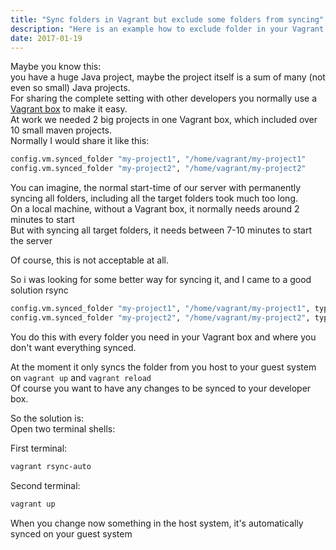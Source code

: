 ```yaml
---
title: "Sync folders in Vagrant but exclude some folders from syncing"
description: "Here is an example how to exclude folder in your Vagrant box from syncing. this saves you a lot of time and nerves"
date: 2017-01-19
---
```


Maybe you know this:     
you have a huge Java project, maybe the project itself is a sum of many (not even so small) Java projects.     
For sharing the complete setting with other developers you normally use a [Vagrant box](https://www.vagrantup.com) to make it easy.    
At work we needed 2 big projects in one Vagrant box, which included over 10 small maven projects.   
Normally I would share it like this:    
```bash
config.vm.synced_folder "my-project1", "/home/vagrant/my-project1"
config.vm.synced_folder "my-project2", "/home/vagrant/my-project2"
```
You can imagine, the normal start-time of our server with permanently syncing all folders, including all the target folders took much too long.     
On a local machine, without a Vagrant box, it normally needs around 2 minutes to start      
But with syncing all target folders, it needs between 7-10 minutes to start the server     

Of course, this is not acceptable at all.    

So i was looking for some better way for syncing it, and I came to a good solution rsync

```bash
config.vm.synced_folder "my-project1", "/home/vagrant/my-project1", type: "rsync", :rsync__exclude => ['my-project1/, my-project1/mini_project2/target,my-project1/mini_project2/target,my-project1/mini_project3/target,my-project1/mini_project4/target']
config.vm.synced_folder "my-project2", "/home/vagrant/my-project2", type: "rsync", :rsync__exclude => ['my-project2/, my-project2/mini_project2/target,my-project2/mini_project2/target,my-project2/mini_project3/target,my-project2/mini_project4/target']
```

You do this with every folder you need in your Vagrant box and where you don't want everything synced.

At the moment it only syncs the folder from you host to your guest system on `vagrant up` and `vagrant reload`    
Of course you want to have any changes to be synced to your developer box.     

So the solution is:     
Open two terminal shells:     

First terminal:
```bash
vagrant rsync-auto
```

Second terminal:
```bash
vagrant up
```

When you change now something in the host system, it's automatically synced on your guest system
